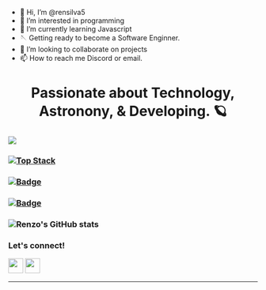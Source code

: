 - 👋 Hi, I’m @rensilva5
- 👀 I’m interested in programming
- 🌱 I’m currently learning Javascript
- 🪡 Getting ready to become a Software Enginner.
- 💞️ I’m looking to collaborate on projects
- 📫 How to reach me Discord or email.

<!---
rensilva5/rensilva5 is a ✨ special ✨ repository because its `README.md` (this file) appears on your GitHub profile.
You can click the Preview link to take a look at your changes.
--->
# <h1 align="center"> Passionate about Technology, Astronony, & Developing. 🪐 </h1>
### ![](https://komarev.com/ghpvc/?username=your-github-rensilva5&color=ff69b4)

### [![Top Stack](https://widget.realdeveloper.pro/api/top?stack=JavaScript,Node.js,React)](https://github.com/rensilva5)

### [![Badge](https://widget.realdeveloper.pro/api/badge?title=Languages%20and%20Framework&badges=JavaScript,React,Node.js,Express.js,Bootstrap,Typescript,Python,React-Native,Electron,SASS)](https://github.com/rensilva5)

### [![Badge](https://widget.realdeveloper.pro/api/badge?title=Database%20and%20DevOps&badges=MySQL,MongoDB,Mongoose,Firestore,Azure)](https://github.com/rensilva5)

### ![Renzo's GitHub stats](https://github-readme-stats.vercel.app/api?username=rensilva5&show_icons=true&theme=radical) 

### Let's connect!

[<img height="30" src = "https://img.shields.io/badge/gmail-c14438?&style=flat&logo=gmail&logoColor=white">][gmail] 
[<img height="30" src="https://img.shields.io/badge/linkedin-blue.svg?&style=flat&logo=linkedin&logoColor=white" />][LinkedIn]
<br />
<hr />

[gmail]: mailto:renzoasilva@gmail.com/
[Linkedin]: https://www.linkedin.com/in/renzo-silva-5259422b/
